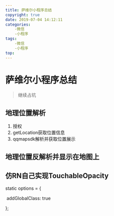 ```yaml
---
title: 萨维尔小程序总结
copyright: true
date: 2019-07-04 14:12:11
categories:
	-微信
	-小程序
tags:
	-微信
	-小程序
top:
---
```


# 萨维尔小程序总结

> 继续占坑

<!-- more -->

## 地理位置解析

1. 授权
2. getLocation获取位置信息
3. qqmapsdk解析并获取位置展示



## 地理位置反解析并显示在地图上





## 仿RN自己实现TouchableOpacity

static options = {

​    addGlobalClass: true

  };